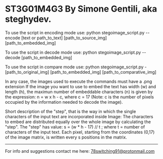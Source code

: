 # ST3G01M4G3 By Simone Gentili, aka steghydev.
To use the script in encoding mode use:
    python stegoimage_script.py --encode [text or path_to_text] [path_to_source_img] [path_to_embedded_img]

To use the script in decode mode use:
    python stegoimage_script.py --decode [path_to_embedded_img]

To use the script in compare mode use:
    python stegoimage_script.py - [path_to_original_img] [path_to_embedded_img] [path_to_comparative_img]

In any case, the images used to execute the commands must have a .png extension
If the image you want to use to embed the text has width (w) and length (h), the maximun number of
embeddable characters (n) is given by the expression: n = w x h - c, where c = 17
(Note: c is the number of pixels occupied by the information needed to decode the image).

Short description of the "step", that is the way in which the single characters of the input text are incorporated inside
Image:
The characters to embed are distributed equally over the whole image by calculating the "step".
The "step" has value: s = (w * h - 17) // t ; where t = number of characters of the input text.
Each pixel, starting from the coordinates (0,17) of the image matrix, is written every s positions in the matrix.

--------------------------------------------------------------------------------------------------------------------------
For info and suggestions contact me here: 78switching91@protonmail.com
